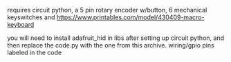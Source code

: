 requires circuit python, a 5 pin rotary encoder w/button, 6 mechanical keyswitches and https://www.printables.com/model/430409-macro-keyboard

you will need to install adafruit_hid in libs after setting up circuit python, and then replace the code.py with the one from this archive. wiring/gpio pins labeled in the code
